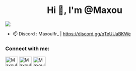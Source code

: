 <h1 align="center">Hi 👋, I'm @Maxou</h1>
<p align="centre"> <img src="https://komarev.com/ghpvc/?username=Maxoulfrdev&label=Profile%20views&color=0e75b6&style=flat"/> </p>

- 📫 Discord : Maxoulfr_ | https://discord.gg/qTeUUaBKWe

<h3 align="left">Connect with me:</h3>
<p align="left">
<a href="https://twitter.com/maxoulfr" target="blank"><img align="center" src="https://raw.githubusercontent.com/rahuldkjain/github-profile-readme-generator/master/src/images/icons/Social/twitter.svg" alt="Maxoulfr" height="30" width="40" /></a>
<a href="https://www.youtube.com/c/@maxoulfr" target="blank"><img align="center" src="https://raw.githubusercontent.com/rahuldkjain/github-profile-readme-generator/master/src/images/icons/Social/youtube.svg" alt="Maxoulfr_" height="30" width="40" /></a>
<a href="https://discord.gg/qTeUUaBKWe" target="blank"><img align="center" src="https://raw.githubusercontent.com/rahuldkjain/github-profile-readme-generator/master/src/images/icons/Social/discord.svg" alt="Maxoulfr_" height="30" width="40" /></a>
</p>
